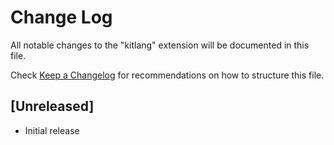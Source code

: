 # Change Log
All notable changes to the "kitlang" extension will be documented in this file.

Check [Keep a Changelog](http://keepachangelog.com/) for recommendations on how to structure this file.

## [Unreleased]
- Initial release